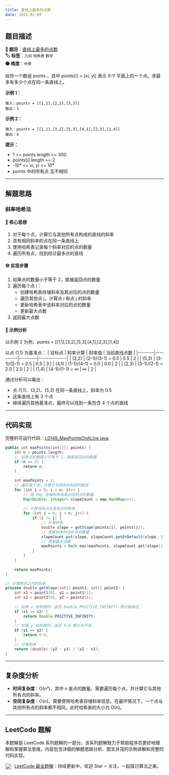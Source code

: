 ```yaml
---
title: 直线上最多的点数
date: 2025-02-09
---
```


## 题目描述

**🔗 题目**：[直线上最多的点数](https://leetcode.cn/problems/max-points-on-a-line/)  
**🏷️ 标签**：`几何` `哈希表` `数学`  
**🟡 难度**：`中等`  

给你一个数组 points ，其中 points[i] = [xi, yi] 表示 X-Y 平面上的一个点。求最多有多少个点在同一条直线上。

**示例 1：**
```
输入：points = [[1,1],[2,2],[3,3]]
输出：3
```

**示例 2：**
```
输入：points = [[1,1],[3,2],[5,3],[4,1],[2,3],[1,4]]
输出：4
```

**提示：**
- 1 <= points.length <= 300
- points[i].length == 2
- -10⁴ <= xi, yi <= 10⁴
- points 中的所有点 互不相同

---

## 解题思路

### 斜率哈希法

#### 📝 核心思想
1. 对于每个点，计算它与其他所有点构成的直线的斜率
2. 具有相同斜率的点在同一条直线上
3. 使用哈希表记录每个斜率对应的点的数量
4. 遍历所有点，找到经过最多点的直线

#### 🛠️ 实现步骤
1. 如果点的数量小于等于 2，直接返回点的数量
2. 遍历每个点 i：
   - 创建哈希表存储斜率及其对应的点的数量
   - 遍历其他点 j，计算点 i 和点 j 的斜率
   - 更新哈希表中该斜率对应的点的数量
   - 更新最大点数
3. 返回最大点数

#### 🧩 示例分析
以示例 2 为例，points = [[1,1],[3,2],[5,3],[4,1],[2,3],[1,4]]

以点 (1,1) 为基准点：
| 目标点 | 斜率计算 | 斜率值 | 当前直线点数 |
|--------|----------|---------|--------------|
| (3,2)  | (2-1)/(3-1) = 0.5 | 0.5 | 2 |
| (5,3)  | (3-1)/(5-1) = 0.5 | 0.5 | 3 |
| (4,1)  | (1-1)/(4-1) = 0.0 | 0.0 | 2 |
| (2,3)  | (3-1)/(2-1) = 2.0 | 2.0 | 2 |
| (1,4)  | (4-1)/(1-1) = ∞   | ∞   | 2 |

通过分析可以看出：
- 点 (1,1)、(3,2)、(5,3) 在同一条直线上，斜率为 0.5
- 这条直线上有 3 个点
- 继续遍历其他基准点，最终可以找到一条包含 4 个点的直线

---

## 代码实现

完整的可运行代码：[L0149_MaxPointsOnALine.java](../src/main/java/L0149_MaxPointsOnALine.java)

```java
public int maxPoints(int[][] points) {
    int n = points.length;
    // 如果点的数量小于等于 2，直接返回点的数量
    if (n <= 2) {
        return n;
    }
    
    int maxPoints = 2;
    // 遍历每个点，计算它与其他点构成的直线
    for (int i = 0; i < n; i++) {
        // 用 Map 存储斜率及其对应的点的数量
        Map<Double, Integer> slopeCount = new HashMap<>();
        
        // 计算当前点与其他点的斜率
        for (int j = 0; j < n; j++) {
            if (i != j) {
                // 计算斜率
                double slope = getSlope(points[i], points[j]);
                // 更新斜率对应的点的数量
                slopeCount.put(slope, slopeCount.getOrDefault(slope, 1) + 1);
                // 更新最大点数
                maxPoints = Math.max(maxPoints, slopeCount.get(slope));
            }
        }
    }
    
    return maxPoints;
}

// 计算两点之间的斜率
private double getSlope(int[] point1, int[] point2) {
    int x1 = point1[0], y1 = point1[1];
    int x2 = point2[0], y2 = point2[1];
    
    // 如果 x 坐标相同，返回 Double.POSITIVE_INFINITY 表示垂直线
    if (x1 == x2) {
        return Double.POSITIVE_INFINITY;
    }
    // 如果 y 坐标相同，返回 0.0 表示水平线
    if (y1 == y2) {
        return 0.0;
    }
    // 计算斜率
    return (double) (y2 - y1) / (x2 - x1);
}
```

---

## 复杂度分析

- **时间复杂度**：O(n²)，其中 n 是点的数量。需要遍历每个点，并计算它与其他所有点的斜率。
- **空间复杂度**：O(n)，需要使用哈希表存储斜率信息。在最坏情况下，一个点与其他所有点的斜率都不相同，此时哈希表的大小为 O(n)。

---

## LeetCode 题解

本题解是 LeetCode 系列题解的一部分。该系列题解致力于帮助程序员更好地理解和掌握算法思维，内容包含详细的解题思路分析、图文并茂的示例讲解和完整的代码实现。

<img src="https://github.githubassets.com/images/modules/logos_page/GitHub-Mark.png" alt="GitHub" width="20" style="vertical-align: middle; margin-right: 5px"> [LeetCode 最全题解](https://github.com/LjyYano/LeetCode)：持续更新中，欢迎 Star ⭐️ 关注，一起探讨算法之美。 